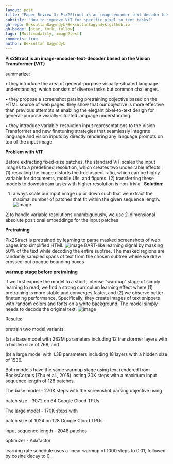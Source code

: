 ```yaml
---
layout: post
title: "Paper Review 3: Pix2Struct is an image-encoder-text-decoder based on the Vision Transformer (ViT)"
subtitle: "How to improve ViT for specific pixel to text tasks?"
gh-repo: BeksultanSagyndyk/BeksultanSagyndyk.github.io
gh-badge: [star, fork, follow]
tags: [Multimodality, image2text]
comments: true
author: Beksultan Sagyndyk
---
```


**Pix2Struct is an image-encoder-text-decoder based on the Vision Transformer (ViT)**

summarize:

• they introduce the area of general-purpose visually-situated language understanding, which consists of diverse tasks but common challenges.

• they propose a screenshot parsing pretraining objective based on the HTML source of web
pages. they show that our objective is more effective than previous attempts at enabling the
elegant pixel-to-text design for general-purpose visually-situated language understanding.

• they introduce variable-resolution input representations to the Vision Transformer and new finetuning strategies that seamlessly integrate language and vision inputs by directly rendering any
language prompts on top of the input image

**Problem with VIT**

Before extracting fixed-size patches, the standard ViT scales the input images to a
predefined resolution, which creates two undesirable effects:
(1) rescaling the image distorts the true aspect ratio, which can be highly variable for documents, mobile UIs, and figures.
(2) transferring these models to downstream tasks with higher resolution is non-trivial.
**Solution:**

1) always scale our input image up or down such that we extract the maximal
number of patches that fit within the given sequence length.
![image](https://github.com/SanzharMrz/NLP-papers/assets/46630209/465f1d7e-a435-4c55-88c3-c46fed97069b)



2)to handle variable resolutions unambiguously, we use 2-dimensional absolute positional
embeddings for the input patches

**Pretraining**

Pix2Struct is pretrained by learning to parse masked screenshots of web pages into simplified HTML
![image](https://github.com/SanzharMrz/NLP-papers/assets/46630209/da10387d-bcb2-4379-a189-43ec09ca2ebc)
BART-like learning signal by masking 50% of the text while decoding the entire subtree. The masked regions are randomly sampled
spans of text from the chosen subtree where we draw crossed-out opaque bounding boxes

****warmup stage before pretraining****

if we first expose the model to a short, intense “warmup” stage of simply learning to read, we find a strong curriculum learning
effect where (1) pretraining is more stable and converges faster, and (2) we observe better finetuning
performance, 
Specifically, they create images of text snippets with random
colors and fonts on a white background. The model simply needs to decode the original text.
![image](https://github.com/SanzharMrz/NLP-papers/assets/46630209/62e01e24-d839-4236-96eb-8899416ee678)

Results:

pretrain two model variants: 

(a) a base model with 282M parameters including 12
transformer layers with a hidden size of 768, and 

(b) a large model with 1.3B parameters including
18 layers with a hidden size of 1536. 

Both models have the same warmup stage using text rendered
from BooksCorpus (Zhu et al., 2015) lasting 30K steps with a maximum input sequence length of
128 patches. 

The base model  -  270K steps with the screenshot parsing
objective using

batch size -  3072 on 64 Google Cloud TPUs.

The large model -  170K steps with 

batch size of 1024 on 128 Google Cloud TPUs.

input sequence length  -  2048 patches 

optimizer -  Adafactor  

learning rate schedule uses a linear warmup of 1000 steps to 0.01, followed by cosine decay to 0.
